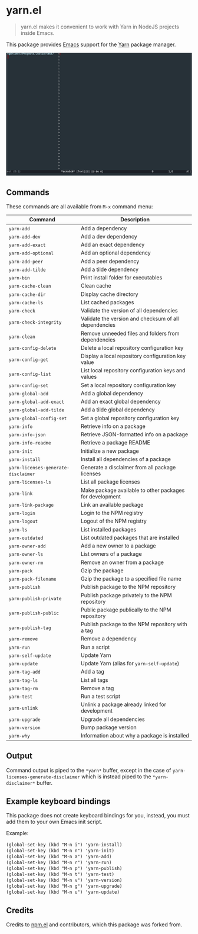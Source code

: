 # yarn.el

> yarn.el makes it convenient to work with Yarn in NodeJS projects inside Emacs.

This package provides [Emacs][emacs] support for the [Yarn][yarn] package manager.

![Demo](./yarn-el-demo.gif?raw=true "Demo")


## Commands

These commands are all available from `M-x` command menu:

| Command                             | Description                                              |
|-------------------------------------|----------------------------------------------------------|
| `yarn-add`                          | Add a dependency                                         |
| `yarn-add-dev`                      | Add a dev dependency                                     |
| `yarn-add-exact`                    | Add an exact dependency                                  |
| `yarn-add-optional`                 | Add an optional dependency                               |
| `yarn-add-peer`                     | Add a peer dependency                                    |
| `yarn-add-tilde`                    | Add a tilde dependency                                   |
| `yarn-bin`                          | Print install folder for executables                     |
| `yarn-cache-clean`                  | Clean cache                                              |
| `yarn-cache-dir`                    | Display cache directory                                  |
| `yarn-cache-ls`                     | List cached packages                                     |
| `yarn-check`                        | Validate the version of all dependencies                 |
| `yarn-check-integrity`              | Validate the version and checksum of all dependencies    |
| `yarn-clean`                        | Remove unneeded files and folders from dependencies      |
| `yarn-config-delete`                | Delete a local repository configuration key              |
| `yarn-config-get`                   | Display a local repository configuration key value       |
| `yarn-config-list`                  | List local repository configuration keys and values      |
| `yarn-config-set`                   | Set a local repository configuration key                 |
| `yarn-global-add`                   | Add a global dependency                                  |
| `yarn-global-add-exact`             | Add an exact global dependency                           |
| `yarn-global-add-tilde`             | Add a tilde global dependency                            |
| `yarn-global-config-set`            | Set a global repository configuration key                |
| `yarn-info`                         | Retrieve info on a package                               |
| `yarn-info-json`                    | Retrieve JSON-formatted info on a package                |
| `yarn-info-readme`                  | Retrieve a package README                                |
| `yarn-init`                         | Initialize a new package                                 |
| `yarn-install`                      | Install all dependencies of a package                    |
| `yarn-licenses-generate-disclaimer` | Generate a disclaimer from all package licenses          |
| `yarn-licenses-ls`                  | List all package licenses                                |
| `yarn-link`                         | Make package available to other packages for development |
| `yarn-link-package`                 | Link an available package                                |
| `yarn-login`                        | Login to the NPM registry                                |
| `yarn-logout`                       | Logout of the NPM registry                               |
| `yarn-ls`                           | List installed packages                                  |
| `yarn-outdated`                     | List outdated packages that are installed                |
| `yarn-owner-add`                    | Add a new owner to a package                             |
| `yarn-owner-ls`                     | List owners of a package                                 |
| `yarn-owner-rm`                     | Remove an owner from a package                           |
| `yarn-pack`                         | Gzip the package                                         |
| `yarn-pack-filename`                | Gzip the package to a specified file name                |
| `yarn-publish`                      | Publish package to the NPM repository                    |
| `yarn-publish-private`              | Publish package privately to the NPM repository          |
| `yarn-publish-public`               | Public package publically to the NPM repository          |
| `yarn-publish-tag`                  | Publish package to the NPM repository with a tag         |
| `yarn-remove`                       | Remove a dependency                                      |
| `yarn-run`                          | Run a script                                             |
| `yarn-self-update`                  | Update Yarn                                              |
| `yarn-update`                       | Update Yarn (alias for `yarn-self-update`)               |
| `yarn-tag-add`                      | Add a tag                                                |
| `yarn-tag-ls`                       | List all tags                                            |
| `yarn-tag-rm`                       | Remove a tag                                             |
| `yarn-test`                         | Run a test script                                        |
| `yarn-unlink`                       | Unlink a package already linked for development          |
| `yarn-upgrade`                      | Upgrade all dependencies                                 |
| `yarn-version`                      | Bump package version                                     |
| `yarn-why`                          | Information about why a package is installed             |


## Output

Command output is piped to the `*yarn*` buffer, except in the case of `yarn-licenses-generate-disclaimer` which is instead piped to the `*yarn-disclaimer*` buffer.


## Example keyboard bindings

This package does not create keyboard bindings for you, instead, you must add them to your own Emacs init script.

Example:

```elisp
(global-set-key (kbd "M-n i") 'yarn-install)
(global-set-key (kbd "M-n n") 'yarn-init)
(global-set-key (kbd "M-n a") 'yarn-add)
(global-set-key (kbd "M-n r") 'yarn-run)
(global-set-key (kbd "M-n p") 'yarn-publish)
(global-set-key (kbd "M-n t") 'yarn-test)
(global-set-key (kbd "M-n v") 'yarn-version)
(global-set-key (kbd "M-n g") 'yarn-upgrade)
(global-set-key (kbd "M-n u") 'yarn-update)
```


## Credits

Credits to [npm.el][npm.el] and contributors, which this package was forked from.


[emacs]: https://www.gnu.org/software/emacs
[yarn]: https://yarnpkg.com
[npm.el]: https://github.com/azer/npm.el

